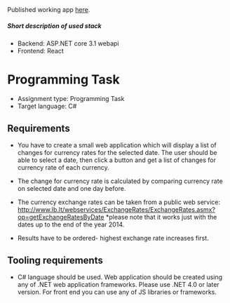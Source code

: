 ##  
Published working app [here](https://bitnetlbankwcf20210208135852.azurewebsites.net/).
##### Short description of used stack
 - Backend: ASP.NET core 3.1 webapi
 - Frontend: React
 
# Programming Task

- Assignment type: Programming Task
- Target language: C#

## Requirements
- You have to create a small web application which will display a list of changes for currency rates for
the selected date. The user should be able to select a date, then click a button and get a list of
changes for currency rate of each currency.

- The change for currency rate is calculated by comparing currency rate on selected date and one day
before.

 - The currency exchange rates can be taken from a public web service:
http://www.lb.lt/webservices/ExchangeRates/ExchangeRates.asmx?op=getExchangeRatesByDate
*please note that it works just with the dates up to the end of the year 2014.

 - Results have to be ordered- highest exchange rate increases first.

## Tooling requirements

 - C# language should be used. Web application should be created using any of .NET web application
frameworks. Please use .NET 4.0 or later version. For front end you can use any of JS libraries or
frameworks.


